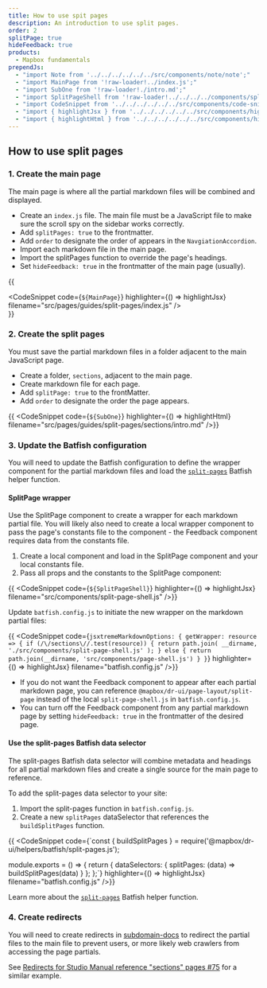 ```yaml
---
title: How to use spit pages
description: An introduction to use split pages.
order: 2
splitPage: true
hideFeedback: true
products:
  - Mapbox fundamentals
prependJs:
  - "import Note from '../../../../../../src/components/note/note';"
  - "import MainPage from '!raw-loader!../index.js';"
  - "import SubOne from '!raw-loader!./intro.md';"
  - "import SplitPageShell from '!raw-loader!../../../../components/split-page-shell.js';"
  - "import CodeSnippet from '../../../../../../src/components/code-snippet/code-snippet';"
  - "import { highlightJsx } from '../../../../../../src/components/highlight/jsx';"
  - "import { highlightHtml } from '../../../../../../src/components/highlight/html';"
---
```


## How to use split pages

### 1. Create the main page

The main page is where all the partial markdown files will be combined and displayed.

- Create an `index.js` file. The main file must be a JavaScript file to make sure the scroll spy on the sidebar works correctly.
- Add `splitPages: true` to the frontmatter.
- Add `order` to designate the order of appears in the `NavgiationAccordion`.
- Import each markdown file in the main page.
- Import the splitPages function to override the page's headings.
- Set `hideFeedback: true` in the frontmatter of the main page (usually).

{{ <div className="mb18"><CodeSnippet code={`${MainPage}`} highlighter={() => highlightJsx} filename="src/pages/guides/split-pages/index.js" /></div>}}

### 2. Create the split pages

You must save the partial markdown files in a folder adjacent to the main JavaScript page.

- Create a folder, `sections`, adjacent to the main page.
- Create markdown file for each page.
- Add `splitPage: true` to the frontMatter.
- Add `order` to designate the order the page appears.

{{ <CodeSnippet code={`${SubOne}`} highlighter={() => highlightHtml} filename="src/pages/guides/split-pages/sections/intro.md" />}}

### 3. Update the Batfish configuration

You will need to update the Batfish configuration to define the wrapper component for the partial markdown files and load the [`split-pages`](../batfish-helpers/#split-pages) Batfish helper function.

#### SplitPage wrapper

Use the SplitPage component to create a wrapper for each markdown partial file. You will likely also need to create a local wrapper component to pass the page's constants file to the component - the Feedback component requires data from the constants file.

1. Create a local component and load in the SplitPage component and your local constants file.
2. Pass all props and the constants to the SplitPage component:

{{ <CodeSnippet code={`${SplitPageShell}`} highlighter={() => highlightJsx} filename="src/components/split-page-shell.js" />}}

Update `batfish.config.js` to initiate the new wrapper on the markdown partial files:

{{ <CodeSnippet code={`jsxtremeMarkdownOptions: {
getWrapper: resource => {
 if (/\/sections\//.test(resource)) {
   return path.join(
     __dirname,
     './src/components/split-page-shell.js'
   );
 } else {
   return path.join(__dirname, 'src/components/page-shell.js')
 }
}`} highlighter={() => highlightJsx} filename="batfish.config.js" />}}

- If you do not want the Feedback component to appear after each partial markdown page, you can reference `@mapbox/dr-ui/page-layout/split-page` instead of the local `split-page-shell.js` in `batfish.config.js`.
- You can turn off the Feedback component from any partial markdown page by setting `hideFeedback: true` in the frontmatter of the desired page.

#### Use the split-pages Batfish data selector

The split-pages Batfish data selector will combine metadata and headings for all partial markdown files and create a single source for the main page to reference.

To add the split-pages data selector to your site:

1. Import the split-pages function in `batfish.config.js`.
2. Create a new `splitPages` dataSelector that references the `buildSplitPages` function.

{{ <CodeSnippet code={`const {
buildSplitPages
} = require('@mapbox/dr-ui/helpers/batfish/split-pages.js');

module.exports = () => {
return {
dataSelectors: {
splitPages: (data) => buildSplitPages(data)
}
};
};`} highlighter={() => highlightJsx} filename="batfish.config.js" />}}

Learn more about the [`split-pages`](../batfish-helpers/#split-pages) Batfish helper function.

### 4. Create redirects

You will need to create redirects in [subdomain-docs](https://github.com/mapbox/subdomain-docs) to redirect the partial files to the main file to prevent users, or more likely web crawlers from accessing the page partials.

See [Redirects for Studio Manual reference "sections" pages #75](https://github.com/mapbox/subdomain-docs/pull/75) for a similar example.
